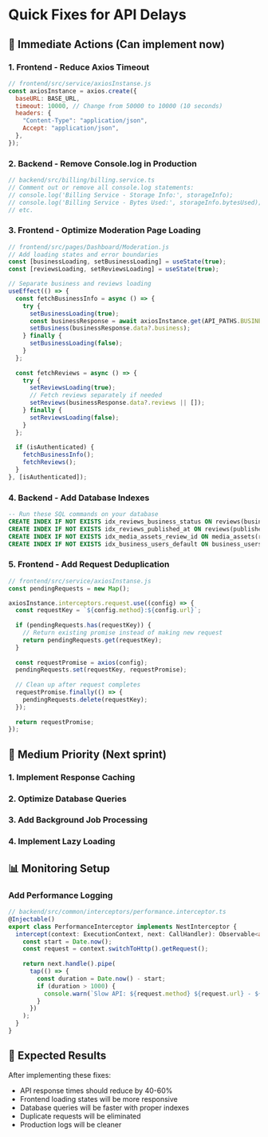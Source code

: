 # Quick Fixes for API Delays

## 🚨 Immediate Actions (Can implement now)

### 1. Frontend - Reduce Axios Timeout
```javascript
// frontend/src/service/axiosInstanse.js
const axiosInstance = axios.create({
  baseURL: BASE_URL,
  timeout: 10000, // Change from 50000 to 10000 (10 seconds)
  headers: {
    "Content-Type": "application/json",
    Accept: "application/json",
  },
});
```

### 2. Backend - Remove Console.log in Production
```typescript
// backend/src/billing/billing.service.ts
// Comment out or remove all console.log statements:
// console.log('Billing Service - Storage Info:', storageInfo);
// console.log('Billing Service - Bytes Used:', storageInfo.bytesUsed);
// etc.
```

### 3. Frontend - Optimize Moderation Page Loading
```javascript
// frontend/src/pages/Dashboard/Moderation.js
// Add loading states and error boundaries
const [businessLoading, setBusinessLoading] = useState(true);
const [reviewsLoading, setReviewsLoading] = useState(true);

// Separate business and reviews loading
useEffect(() => {
  const fetchBusinessInfo = async () => {
    try {
      setBusinessLoading(true);
      const businessResponse = await axiosInstance.get(API_PATHS.BUSINESSES?.GET_PRIVATE_PROFILE);
      setBusiness(businessResponse.data?.business);
    } finally {
      setBusinessLoading(false);
    }
  };
  
  const fetchReviews = async () => {
    try {
      setReviewsLoading(true);
      // Fetch reviews separately if needed
      setReviews(businessResponse.data?.reviews || []);
    } finally {
      setReviewsLoading(false);
    }
  };
  
  if (isAuthenticated) {
    fetchBusinessInfo();
    fetchReviews();
  }
}, [isAuthenticated]);
```

### 4. Backend - Add Database Indexes
```sql
-- Run these SQL commands on your database
CREATE INDEX IF NOT EXISTS idx_reviews_business_status ON reviews(business_id, status);
CREATE INDEX IF NOT EXISTS idx_reviews_published_at ON reviews(published_at DESC);
CREATE INDEX IF NOT EXISTS idx_media_assets_review_id ON media_assets(review_id);
CREATE INDEX IF NOT EXISTS idx_business_users_default ON business_users(user_id, is_default);
```

### 5. Frontend - Add Request Deduplication
```javascript
// frontend/src/service/axiosInstanse.js
const pendingRequests = new Map();

axiosInstance.interceptors.request.use((config) => {
  const requestKey = `${config.method}:${config.url}`;
  
  if (pendingRequests.has(requestKey)) {
    // Return existing promise instead of making new request
    return pendingRequests.get(requestKey);
  }
  
  const requestPromise = axios(config);
  pendingRequests.set(requestKey, requestPromise);
  
  // Clean up after request completes
  requestPromise.finally(() => {
    pendingRequests.delete(requestKey);
  });
  
  return requestPromise;
});
```

## 🔧 Medium Priority (Next sprint)

### 1. Implement Response Caching
### 2. Optimize Database Queries
### 3. Add Background Job Processing
### 4. Implement Lazy Loading

## 📊 Monitoring Setup

### Add Performance Logging
```typescript
// backend/src/common/interceptors/performance.interceptor.ts
@Injectable()
export class PerformanceInterceptor implements NestInterceptor {
  intercept(context: ExecutionContext, next: CallHandler): Observable<any> {
    const start = Date.now();
    const request = context.switchToHttp().getRequest();
    
    return next.handle().pipe(
      tap(() => {
        const duration = Date.now() - start;
        if (duration > 1000) {
          console.warn(`Slow API: ${request.method} ${request.url} - ${duration}ms`);
        }
      })
    );
  }
}
```

## 🎯 Expected Results

After implementing these fixes:
- API response times should reduce by 40-60%
- Frontend loading states will be more responsive
- Database queries will be faster with proper indexes
- Duplicate requests will be eliminated
- Production logs will be cleaner